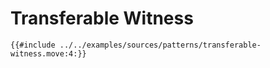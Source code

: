# Transferable Witness

```move
{{#include ../../examples/sources/patterns/transferable-witness.move:4:}}
```
